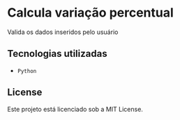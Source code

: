 # Calcula variação percentual

Valida os dados inseridos pelo usuário

## Tecnologias utilizadas
- `Python`

## License
Este projeto está licenciado sob a MIT License.